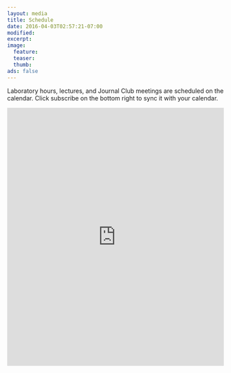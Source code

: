 ```yaml
---
layout: media
title: Schedule
date: 2016-04-03T02:57:21-07:00
modified:
excerpt:
image:
  feature:
  teaser:
  thumb:
ads: false
---
```

Laboratory hours, lectures, and Journal Club meetings are scheduled on the calendar.  Click subscribe on the bottom right to sync it with your calendar.
<div class="span9">
        <iframe src="https://calendar.google.com/calendar/htmlembed?src=sdwetlab@gmail.com&ctz=America/Los_Angeles&mode=MONTH" style=" border-width:0 " width="100%" height="600" frameborder="0" scrolling="no"></iframe>
        </div><!--/span-->
